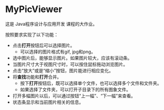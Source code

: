 MyPicViewer
===========

这是 Java程序设计与应用开发 课程的大作业。

按照要求实现了以下功能：

  - 点击**打开**按钮后可以选择图片。
    - 可以选择的图片格式有gif, jpg和png。
  - 选中图片后，能够显示图片。如果图片较大，应该有滚动条。
  - 当图片尺寸大于视图尺寸时，可以按住鼠标拖动浏览图片。
  - 点击“放大”或是“缩小”按钮，图片能进行相应变化。
  - 将**查找**功能和**打开**合并。
    - 按下**打开**按钮后，既可以选择单个文件，也可以选择多个文件和文件夹。
    - 如果选择了文件夹，可以打开子目录下的所有图象文件。
  - 打开多幅图片以后，可以通过按钮“上一幅”、“下一幅”来查看。
  - 状态条显示和当前图片相关的信息。
